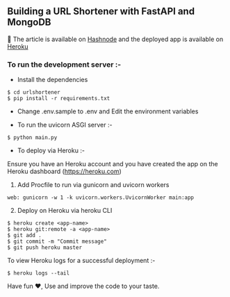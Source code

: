 ## Building a URL Shortener with FastAPI and MongoDB 

🎉 The article is available on [Hashnode](https://simiokunowo.hashnode.dev/build-a-url-shortener-with-fastapi-mongodb-and-python) and the deployed app is available on [Heroku](https://shortlinq.herokuapp.com)

### To run the development server :- 

- Install the dependencies 
```
$ cd urlshortener 
$ pip install -r requirements.txt
```

- Change .env.sample to .env and Edit the environment variables

- To run the uvicorn ASGI server :- 
```
$ python main.py
```

- To deploy via Heroku :- 

Ensure you have an Heroku account and you have created the app on the Heroku dashboard (https://heroku.com)
1. Add Procfile to run via gunicorn and uvicorn workers
```
web: gunicorn -w 1 -k uvicorn.workers.UvicornWorker main:app
```

2. Deploy on Heroku via heroku CLI 
```
$ heroku create <app-name>
$ heroku git:remote -a <app-name>
$ git add .
$ git commit -m "Commit message"
$ git push heroku master
```

To view Heroku logs for a successful deployment :- 
```
$ heroku logs --tail
```

Have fun ❤️, Use and improve the code to your taste.


